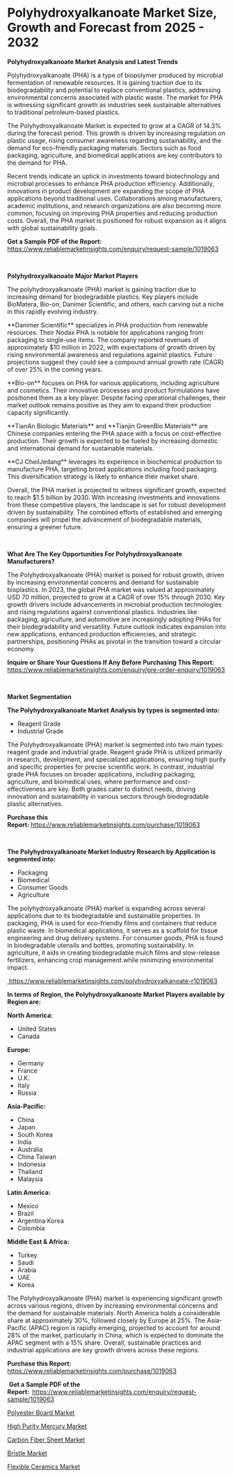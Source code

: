 <p><h1>Polyhydroxyalkanoate Market Size, Growth and Forecast from 2025 - 2032</h1></p><p><strong>Polyhydroxyalkanoate Market Analysis and Latest Trends</strong></p>
<p><p>Polyhydroxyalkanoate (PHA) is a type of biopolymer produced by microbial fermentation of renewable resources. It is gaining traction due to its biodegradability and potential to replace conventional plastics, addressing environmental concerns associated with plastic waste. The market for PHA is witnessing significant growth as industries seek sustainable alternatives to traditional petroleum-based plastics.</p><p>The Polyhydroxyalkanoate Market is expected to grow at a CAGR of 14.3% during the forecast period. This growth is driven by increasing regulation on plastic usage, rising consumer awareness regarding sustainability, and the demand for eco-friendly packaging materials. Sectors such as food packaging, agriculture, and biomedical applications are key contributors to the demand for PHA.</p><p>Recent trends indicate an uptick in investments toward biotechnology and microbial processes to enhance PHA production efficiency. Additionally, innovations in product development are expanding the scope of PHA applications beyond traditional uses. Collaborations among manufacturers, academic institutions, and research organizations are also becoming more common, focusing on improving PHA properties and reducing production costs. Overall, the PHA market is positioned for robust expansion as it aligns with global sustainability goals.</p></p>
<p><strong>Get a Sample PDF of the Report:&nbsp;</strong> <a href="https://www.reliablemarketinsights.com/enquiry/request-sample/1019063?utm_campaign=2135&utm_medium=2&utm_source=Github&utm_content=ia&utm_term=30012025&utm_id=polyhydroxyalkanoate">https://www.reliablemarketinsights.com/enquiry/request-sample/1019063</a></p>
<p>&nbsp;</p>
<p><strong>Polyhydroxyalkanoate Major Market Players</strong></p>
<p><p>The polyhydroxyalkanoate (PHA) market is gaining traction due to increasing demand for biodegradable plastics. Key players include BioMatera, Bio-on, Danimer Scientific, and others, each carving out a niche in this rapidly evolving industry.</p><p>**Danimer Scientific** specializes in PHA production from renewable resources. Their Nodax PHA is notable for applications ranging from packaging to single-use items. The company reported revenues of approximately $10 million in 2022, with expectations of growth driven by rising environmental awareness and regulations against plastics. Future projections suggest they could see a compound annual growth rate (CAGR) of over 25% in the coming years.</p><p>**Bio-on** focuses on PHA for various applications, including agriculture and cosmetics. Their innovative processes and product formulations have positioned them as a key player. Despite facing operational challenges, their market outlook remains positive as they aim to expand their production capacity significantly.</p><p>**TianAn Biologic Materials** and **Tianjin GreenBio Materials** are Chinese companies entering the PHA space with a focus on cost-effective production. Their growth is expected to be fueled by increasing domestic and international demand for sustainable materials.</p><p>**CJ CheilJedang** leverages its experience in biochemical production to manufacture PHA, targeting broad applications including food packaging. This diversification strategy is likely to enhance their market share.</p><p>Overall, the PHA market is projected to witness significant growth, expected to reach $1.5 billion by 2030. With increasing investments and innovations from these competitive players, the landscape is set for robust development driven by sustainability. The combined efforts of established and emerging companies will propel the advancement of biodegradable materials, ensuring a greener future.</p></p>
<p>&nbsp;</p>
<p><strong>What Are The Key Opportunities For Polyhydroxyalkanoate Manufacturers?</strong></p>
<p><p>The Polyhydroxyalkanoate (PHA) market is poised for robust growth, driven by increasing environmental concerns and demand for sustainable bioplastics. In 2023, the global PHA market was valued at approximately USD 70 million, projected to grow at a CAGR of over 15% through 2030. Key growth drivers include advancements in microbial production technologies and rising regulations against conventional plastics. Industries like packaging, agriculture, and automotive are increasingly adopting PHAs for their biodegradability and versatility. Future outlook indicates expansion into new applications, enhanced production efficiencies, and strategic partnerships, positioning PHAs as pivotal in the transition toward a circular economy.</p></p>
<p><strong>Inquire or Share Your Questions If Any Before Purchasing This Report:</strong> <a href="https://www.reliablemarketinsights.com/enquiry/pre-order-enquiry/1019063?utm_campaign=2135&utm_medium=2&utm_source=Github&utm_content=ia&utm_term=30012025&utm_id=polyhydroxyalkanoate">https://www.reliablemarketinsights.com/enquiry/pre-order-enquiry/1019063</a></p>
<p>&nbsp;</p>
<p><strong>Market Segmentation</strong></p>
<p><strong>The Polyhydroxyalkanoate Market Analysis by types is segmented into:</strong></p>
<p><ul><li>Reagent Grade</li><li>Industrial Grade</li></ul></p>
<p><p>The Polyhydroxyalkanoate (PHA) market is segmented into two main types: reagent grade and industrial grade. Reagent grade PHA is utilized primarily in research, development, and specialized applications, ensuring high purity and specific properties for precise scientific work. In contrast, industrial grade PHA focuses on broader applications, including packaging, agriculture, and biomedical uses, where performance and cost-effectiveness are key. Both grades cater to distinct needs, driving innovation and sustainability in various sectors through biodegradable plastic alternatives.</p></p>
<p><strong>Purchase this Report:&nbsp;</strong><a href="https://www.reliablemarketinsights.com/purchase/1019063?utm_campaign=2135&utm_medium=2&utm_source=Github&utm_content=ia&utm_term=30012025&utm_id=polyhydroxyalkanoate">https://www.reliablemarketinsights.com/purchase/1019063</a></p>
<p>&nbsp;</p>
<p><strong>The Polyhydroxyalkanoate Market Industry Research by Application is segmented into:</strong></p>
<p><ul><li>Packaging</li><li>Biomedical</li><li>Consumer Goods</li><li>Agriculture</li></ul></p>
<p><p>The polyhydroxyalkanoate (PHA) market is expanding across several applications due to its biodegradable and sustainable properties. In packaging, PHA is used for eco-friendly films and containers that reduce plastic waste. In biomedical applications, it serves as a scaffold for tissue engineering and drug delivery systems. For consumer goods, PHA is found in biodegradable utensils and bottles, promoting sustainability. In agriculture, it aids in creating biodegradable mulch films and slow-release fertilizers, enhancing crop management while minimizing environmental impact.</p></p>
<p><a href="https://www.reliablemarketinsights.com/polyhydroxyalkanoate-r1019063?utm_campaign=2135&utm_medium=2&utm_source=Github&utm_content=ia&utm_term=30012025&utm_id=polyhydroxyalkanoate">&nbsp;https://www.reliablemarketinsights.com/polyhydroxyalkanoate-r1019063</a></p>
<p><strong>In terms of Region, the Polyhydroxyalkanoate Market Players available by Region are:</strong></p>
<p>
    <p> <strong> North America: </strong>
        <ul>
            <li>United States</li>
            <li>Canada</li>
        </ul>
        </p> 
    <p> <strong> Europe: </strong>
        <ul>
            <li>Germany</li>
            <li>France</li>
            <li>U.K.</li>
            <li>Italy</li>
            <li>Russia</li>
        </ul>
        </p> 
    <p> <strong> Asia-Pacific: </strong>
        <ul>
            <li>China</li>
            <li>Japan</li>
            <li>South Korea</li>
            <li>India</li>
            <li>Australia</li>
            <li>China Taiwan</li>
            <li>Indonesia</li>
            <li>Thailand</li>
            <li>Malaysia</li>
        </ul>
        </p> 
    <p> <strong> Latin America: </strong>
        <ul>
            <li>Mexico</li>
            <li>Brazil</li>
            <li>Argentina Korea</li>
            <li>Colombia</li>
        </ul>
        </p> 
    <p> <strong> Middle East & Africa: </strong>
        <ul>
            <li>Turkey</li>
            <li>Saudi</li>
            <li>Arabia</li>
            <li>UAE</li>
            <li>Korea</li>
        </ul>
    </p>
    </p>
<p><p>The Polyhydroxyalkanoate (PHA) market is experiencing significant growth across various regions, driven by increasing environmental concerns and the demand for sustainable materials. North America holds a considerable share at approximately 30%, followed closely by Europe at 25%. The Asia-Pacific (APAC) region is rapidly emerging, projected to account for around 28% of the market, particularly in China, which is expected to dominate the APAC segment with a 15% share. Overall, sustainable practices and industrial applications are key growth drivers across these regions.</p></p>
<p><strong>Purchase this Report: </strong><a href="https://www.reliablemarketinsights.com/purchase/1019063?utm_campaign=2135&utm_medium=2&utm_source=Github&utm_content=ia&utm_term=30012025&utm_id=polyhydroxyalkanoate">https://www.reliablemarketinsights.com/purchase/1019063</a></p>
<p>&nbsp;<strong>Get a Sample PDF of the Report:&nbsp;&nbsp;</strong><a href="https://www.reliablemarketinsights.com/enquiry/request-sample/1019063?utm_campaign=2135&utm_medium=2&utm_source=Github&utm_content=ia&utm_term=30012025&utm_id=polyhydroxyalkanoate">https://www.reliablemarketinsights.com/enquiry/request-sample/1019063</a></p>
<p><strong></strong></p>
<p><p><a href="https://github.com/philaphindo/Market-Research-Report-List-1/blob/main/polyester-board-market.md?utm_campaign=2135&utm_medium=2&utm_source=Github&utm_content=ia&utm_term=30012025&utm_id=polyhydroxyalkanoate">Polyester Board Market</a></p><p><a href="https://github.com/janraimondo83/Market-Research-Report-List-1/blob/main/high-purity-mercury-market.md?utm_campaign=2135&utm_medium=2&utm_source=Github&utm_content=ia&utm_term=30012025&utm_id=polyhydroxyalkanoate">High Purity Mercury Market</a></p><p><a href="https://github.com/techerghalim/Market-Research-Report-List-1/blob/main/carbon-fiber-sheet-market.md?utm_campaign=2135&utm_medium=2&utm_source=Github&utm_content=ia&utm_term=30012025&utm_id=polyhydroxyalkanoate">Carbon Fiber Sheet Market</a></p><p><a href="https://github.com/sholympia197070/Market-Research-Report-List-1/blob/main/bristle-market.md?utm_campaign=2135&utm_medium=2&utm_source=Github&utm_content=ia&utm_term=30012025&utm_id=polyhydroxyalkanoate">Bristle Market</a></p><p><a href="https://github.com/musickyung75/Market-Research-Report-List-1/blob/main/flexible-ceramics-market.md?utm_campaign=2135&utm_medium=2&utm_source=Github&utm_content=ia&utm_term=30012025&utm_id=polyhydroxyalkanoate">Flexible Ceramics Market</a></p></p>